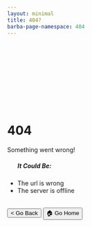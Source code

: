 ```yaml
---
layout: minimal
title: 404?
barba-page-namespace: 404
---
```


<!-- You can override this in your page by creating a file with the same name in the same location and changing the text -->

<div class="center-text" style="margin-top: 200px">
    <h1>404</h1>
    <p>Something went wrong!</p>
    <ul class="browser-default">
        <h5>It Could Be:</h5>
        <li>The url is wrong</li>
        <li>The server is offline</li>
    </ul>
    <br/>
    <button class="btn waves-effect waves-light" onclick="window.history.go(-1)">< Go Back</button>
    <button class="btn waves-effect waves-light" onclick="window.location.href = "{{'/' | relative_url}}";">🏠 Go Home</button>
</div>